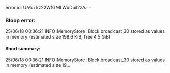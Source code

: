 error id: UMc+kz22WfGMLWuDuil2zA==
### Bloop error:

25/06/18 00:36:21 INFO MemoryStore: Block broadcast_30 stored as values in memory (estimated size 198.6 KiB, free 4.5 GiB)
#### Short summary: 

25/06/18 00:36:21 INFO MemoryStore: Block broadcast_30 stored as values in memory (estimated size 19...